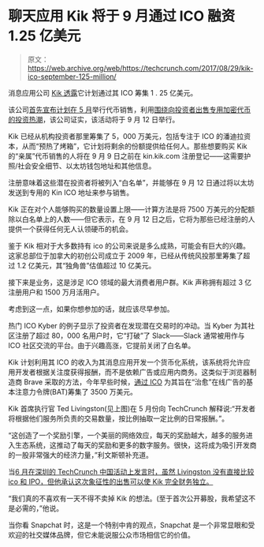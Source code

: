 # 聊天应用 Kik 将于 9 月通过 ICO 融资 1.25 亿美元 

> 原文：<https://web.archive.org/web/https://techcrunch.com/2017/08/29/kik-ico-september-125-million/>

消息应用公司 [Kik 透露](https://web.archive.org/web/20230118052500/https://www.kik.com/blog/kik-announces-highly-anticipated-token-distribution-event/)它计划通过其 ICO 筹集 1 . 25 亿美元。

该公司[首先宣布计划在 5 月](https://web.archive.org/web/20230118052500/https://techcrunch.com/2017/05/25/kik-makes-a-move-into-the-blockchain/)举行代币销售，利用[围绕向投资者出售专用加密代币的投资热潮](https://web.archive.org/web/20230118052500/https://www.smithandcrown.com/sale/hellogold-token-sale-tokenized-gold-savings/)，该公司证实，该活动将于 9 月 12 日举行。

Kik 已经从机构投资者那里筹集了 5，000 万美元，包括专注于 ICO 的潘迪拉资本，从而“预热了烤箱”，它计划将剩余的份额提供给任何人。那些想要购买 Kik 的“亲属”代币销售的人将在 9 月 9 日之前在 kin.kik.com 注册登记——这需要护照/社会安全细节、以太坊钱包地址和其他信息。

注册意味着这些潜在投资者将被列入“白名单”，并能够在 9 月 12 日通过将以太坊发送到专用的 Kin ICO 地址来参与销售。

Kik 正在对个人能够购买的数量设置上限——计算方法是将 7500 万美元的分配额除以白名单上的人数——但它表示，在 9 月 12 日之后，它将为那些已经注册的人提供一个获得任何无人认领硬币的机会。

鉴于 Kik 相对于大多数持有 ico 的公司来说是多么成熟，可能会有巨大的兴趣。这家总部位于加拿大的初创公司成立于 2009 年，已经从传统风投那里筹集了超过 1.2 亿美元，其“独角兽”估值超过 10 亿美元。

接下来是业务，这是涉足 ICO 领域的最大消费者用户群。Kik 声称拥有超过 3 亿注册用户和 1500 万月活用户。

考虑到这一点，如果你想参加的话，就应该尽早参加。

热门 ICO Kyber 的例子显示了投资者在发现潜在交易时的冲动。当 Kyber 为其社区注册了超过 80，000 名用户时，它“打破”了 Slack——Slack 通常被用作与 ICO 社区交流的平台。由于兴趣高涨，它提前关闭了白名单。

Kik 计划利用其 ICO 的收入为其消息应用开发一个货币化系统，该系统将允许应用开发者根据关注度获得报酬，而不是依赖广告或应用内商务。这类似于浏览器制造商 Brave 采取的方法，今年早些时候，[通过 ICO](https://web.archive.org/web/20230118052500/https://techcrunch.com/2017/06/01/brave-ico-35-million-30-seconds-brendan-eich/) 为其旨在“治愈”在线广告的基本注意力令牌(BAT)筹集了 3500 万美元。

Kik 首席执行官 Ted Livingston(见上图)在 5 月份向 TechCrunch 解释说:“开发者将根据他们服务所负责的交易数量，按比例抽取一定比例的日常报酬。”。

“这创造了一个奖励引擎，一个美丽的网络效应，每天的奖励越大，越多的服务进入生态系统，这推动了每天的奖励和更多的数字服务。很快，这将成为吸引开发商的一股非常强大的经济力量，”利文斯顿补充道。

当[6 月在深圳的 TechCrunch 中国活动上发言时，虽然 Livingston 没有直接比较 ico 和 IPO，但他承认这次象征性的出售可以使 Kik 完全财务独立。](https://web.archive.org/web/20230118052500/https://techcrunch.com/2017/06/20/kik-ceo-claims-an-ico-is-better-than-venture-fundraising/)

“我们真的不喜欢有一天不得不卖掉 Kik 的想法。(至于首次公开募股，我希望这不是必需的，”他说。

当你看 Snapchat 时，这是一个特别中肯的观点，Snapchat 是一个非常显眼和受欢迎的社交媒体品牌，但它未能说服公众市场相信它的价值。